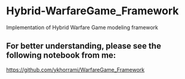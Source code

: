 # Hybrid-WarfareGame_Framework
Implementation of Hybrid Warfare Game modeling framework


## For better understanding, please see the following notebook from me:
https://github.com/ykhorrami/WarfareGame_Framework
